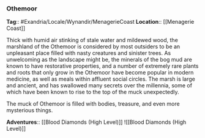 ### Othemoor
**Tag**:: #Exandria/Locale/Wynandir/MenagerieCoast
**Location**:: [[Menagerie Coast]]

Thick with humid air stinking of stale water and mildewed wood, the marshland of the Othemoor is considered by most outsiders to be an unpleasant place filled with nasty creatures and sinister trees. As unwelcoming as the landscape might be, the minerals of the bog mud are known to have restorative properties, and a number of extremely rare plants and roots that only grow in the Othemoor have become popular in modern medicine, as well as meals within affluent social circles. The marsh is large and ancient, and has swallowed many secrets over the millennia, some of which have been known to rise to the top of the muck unexpectedly.

The muck of Othemoor is filled with bodies, treasure, and even more mysterious things.

**Adventures**:: [[Blood Diamonds (High Level)]]
![[Blood Diamonds (High Level)]]